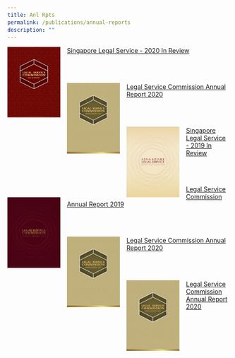 ```yaml
---
title: Anl Rpts
permalink: /publications/annual-reports
description: ""
---
```

<img src="/images/AR%20Covers/SLS%20-%20Year%20in%20Review%202020.png" 		 
style="
width:120px; 
height:160px;
float:left;
margin-right:15px"/> [Singapore Legal Service - 2020 In Review](/files/AR/singapore-legal-service---2020-in-review.pdf)

<br><br><br>
<img src="/images/AR%20Covers/LSC%20AR%202020.png" 
style="width:120px; 
height:160px;
float:left;
margin-right:15px"/> [Legal Service Commission Annual Report 2020](/files/AR/Legal%20Service%20Commission%20Annual%20Report%202020.pdf)

<br><br><br>
<img src="/images/AR%20Covers/SLS%20-%20Year%20in%20Review%202019.png" 
style="width:120px; 
height:160px;
float:left;
margin-right:15px"/> [Singapore Legal Service - 2019 In Review](/files/AR/Singapore%20Legal%20Service%202019%20In%20Review.pdf)

<br><br><br>
<img src="/images/AR%20Covers/LSC%20AR%202019.png" 
style="width:120px; 
height:160px;
float:left;
margin-right:15px"/> [Legal Service Commission Annual Report 2019](/files/AR/Legal%20Service%20Commission%20Annual%20Report%202019.pdf)

<br><br><br>
<img src="/images/LSC%20AR%202020.png" 
style="width:120px; 
height:160px;
float:left;
margin-right:15px"/> [Legal Service Commission Annual Report 2020](/files/Legal%20Service%20Commission%20Annual%20Report%202020.pdf)

<br><br><br>
<img src="/images/LSC%20AR%202020.png" 
style="width:120px; 
height:160px;
float:left;
margin-right:15px"/> [Legal Service Commission Annual Report 2020](/files/Legal%20Service%20Commission%20Annual%20Report%202020.pdf)